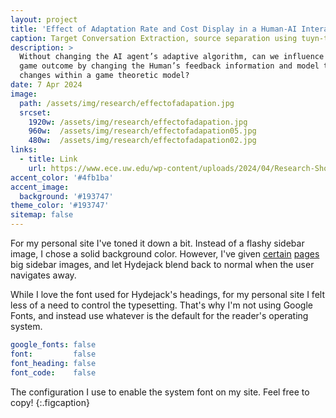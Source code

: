 ```yaml
---
layout: project
title: 'Effect of Adaptation Rate and Cost Display in a Human-AI Interaction Game'
caption: Target Conversation Extraction, source separation using tuyn-taking dynamics
description: >
  Without changing the AI agent’s adaptive algorithm, can we influence the Human-AI
  game outcome by changing the Human’s feedback information and model these behavior
  changes within a game theoretic model?
date: 7 Apr 2024
image: 
  path: /assets/img/research/effectofadapation.jpg
  srcset: 
    1920w: /assets/img/research/effectofadapation.jpg
    960w:  /assets/img/research/effectofadapation05.jpg
    480w:  /assets/img/research/effectofadapation02.jpg
links:
  - title: Link
    url: https://www.ece.uw.edu/wp-content/uploads/2024/04/Research-Showcase-2024-Poster-Jason-Isa.pdf
accent_color: '#4fb1ba'
accent_image:
  background: '#193747'
theme_color: '#193747'
sitemap: false
---
```


For my personal site I've toned it down a bit. Instead of a flashy sidebar image, I chose a solid background color.
However, I've given [certain](https://qwtel.com/projects/ducky-hunting/) [pages](https://qwtel.com/projects/blocky-blocks/) big sidebar images, and let Hydejack blend back to normal when the user navigates away.

While I love the font used for Hydejack's headings, for my personal site I felt less of a need to control the typesetting.
That's why I'm not using Google Fonts, and instead use whatever is the default for the reader's operating system.

```yml
google_fonts: false
font:         false
font_heading: false
font_code:    false
```

The configuration I use to enable the system font on my site. Feel free to copy!
{:.figcaption}
